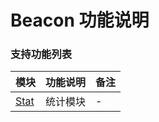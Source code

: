 # Beacon 功能说明

### 支持功能列表

| 模块 | 功能说明 | 备注 |
| :-- | :------- | :--- |
| [Stat](Beacon/stat.md) | 统计模块 | - |